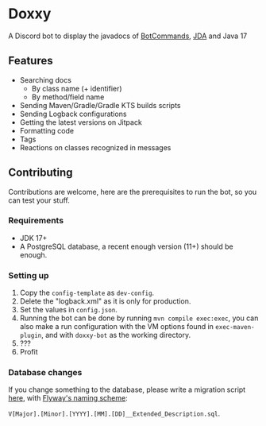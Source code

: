 # Doxxy
A Discord bot to display the javadocs of [BotCommands](https://github.com/freya022/BotCommands), [JDA](https://github.com/discord-jda/JDA) and Java 17

## Features
* Searching docs
  * By class name (+ identifier)
  * By method/field name
* Sending Maven/Gradle/Gradle KTS builds scripts
* Sending Logback configurations
* Getting the latest versions on Jitpack
* Formatting code
* Tags
* Reactions on classes recognized in messages

## Contributing
Contributions are welcome, here are the prerequisites to run the bot, so you can test your stuff.

### Requirements
* JDK 17+
* A PostgreSQL database, a recent enough version (11+) should be enough.

### Setting up
1. Copy the `config-template` as `dev-config`.
2. Delete the "logback.xml" as it is only for production.
3. Set the values in `config.json`.
4. Running the bot can be done by running `mvn compile exec:exec`, 
you can also make a run configuration with the VM options found in `exec-maven-plugin`, 
and with `doxxy-bot` as the working directory.
5. ???
6. Profit

### Database changes
If you change something to the database, 
please write a migration script [here](src/main/resources/doxxy_database_scripts),
with [Flyway's naming scheme](https://documentation.red-gate.com/fd/migrations-184127470.html):

`V[Major].[Minor].[YYYY].[MM].[DD]__Extended_Description.sql`.